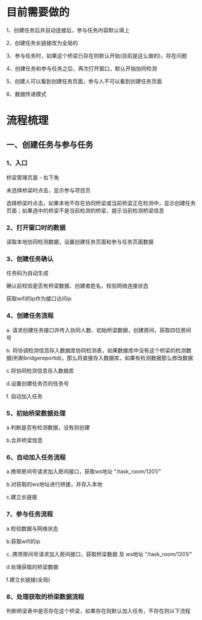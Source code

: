 # 目前需要做的

1、创建任务后并自动连接后，参与任务内容默认填上

2、创建任务长链接改为全局的

3、参与任务时，如果这个桥梁已存在则默认开始(目前是这么做的)，存在问题

4、创建任务和参与任务之后，再次打开窗口，默认开始协同检测

5、创建人可以看到创建任务页面，参与人不可以看到创建任务页面

6、数据传递模式



# 流程梳理

## 一、创建任务与参与任务

### 1、入口

桥梁管理页面 - 右下角

未选择桥梁时点击，显示参与项目页

选择桥梁时点击，如果本地不存在协同桥梁或当前桥梁正在检测中，显示创建任务页面；如果选中的桥梁不是当前检测的桥梁，提示当前检测桥梁信息

### 2、打开窗口时的数据

读取本地协同检测数据，设置创建任务页面和参与任务页面数据

### 3、创建任务确认

任务码为自动生成

确认前校验是否有桥梁数据、创建者姓名，校验网络连接状态

获取wifi的ip作为接口访问ip

### 4、创建任务流程

a. 请求创建任务接口并传入协同人数、初始桥梁数据，创建房间，获取四位房间号

b. 将协调检测信息存入数据库协同检测表，如果数据库中没有这个桥梁的检测数据(判断bridgereportid)，那么将直接存入数据库，如果有检测数据那么修改数据

c.将协同检测信息存入数据库

d.设置创建任务页的任务号

f. 自动加入任务

### 5、初始桥梁数据处理

a.判断是否有检测数据，没有则创建

b.合并桥梁信息

### 6、自动加入任务流程

a.携带房间号请求加入房间接口，获取ws地址 "/task_room/1201/"

b.对获取的ws地址进行拼接，并存入本地

c.建立长链接

### 7、参与任务流程

a.校验数据与网络状态

b.获取wifi的ip

c..携带房间号请求加入房间接口，获取桥梁数据 及  ws地址 "/task_room/1201/"

d.处理获取的桥梁数据

f.建立长链接(全局)

### 8、处理获取的桥梁数据流程

判断桥梁表中是否存在这个桥梁，如果存在则默认加入任务，不存在则以下流程

